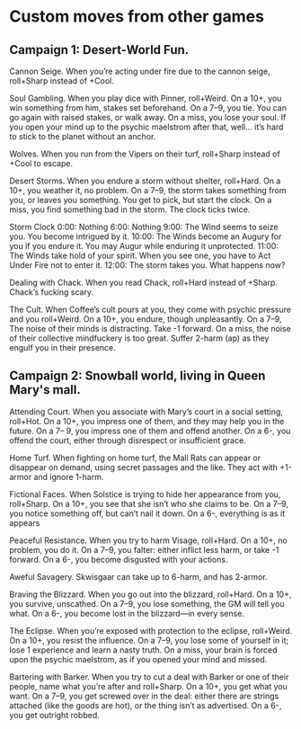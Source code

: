 # Custom moves from other games
## Campaign 1: Desert-World Fun.
Cannon Seige. When you’re acting under fire due to the cannon seige, roll+Sharp instead of +Cool.

Soul Gambling. When you play dice with Pinner, roll+Weird. On a 10+, you win something from him, stakes set beforehand. On a 7–9, you tie. You can go again with raised stakes, or walk away. On a miss, you lose your soul. If you open your mind up to the psychic maelstrom after that, well... it’s hard to stick to the planet without an anchor.

Wolves. When you run from the Vipers on their turf, roll+Sharp instead of +Cool to escape.

Desert Storms. When you endure a storm without shelter, roll+Hard. On a 10+, you weather it, no problem. On a 7–9, the storm takes something from you, or leaves you something. You get to pick, but start the clock. On a miss, you find something bad in the storm. The clock ticks twice.

Storm Clock
0:00: Nothing
6:00: Nothing
9:00: The Wind seems to seize you. You become intrigued by it.
10:00: The Winds become an Augury for you if you endure it. You may Augur while enduring it unprotected.
11:00: The Winds take hold of your spirit. When you see one, you have to Act Under Fire not to enter it.
12:00: The storm takes you. What happens now?

Dealing with Chack. When you read Chack, roll+Hard instead of +Sharp. Chack’s fucking scary.

The Cult. When Coffee’s cult pours at you, they come with psychic pressure and you roll+Weird. On a 10+, you endure, though unpleasantly. On a 7–9, The noise of their minds is distracting. Take -1 forward. On a miss, the noise of their collective mindfuckery is too great. Suffer 2-harm (ap) as they engulf you in their presence.

## Campaign 2: Snowball world, living in Queen Mary's mall.
Attending Court. When you associate with Mary’s court in a social setting, roll+Hot. On a 10+, you impress one of them, and they may help you in the future. On a 7– 9, you impress one of them and offend another. On a 6-, you offend the court, either through disrespect or insufficient grace.

Home Turf. When fighting on home turf, the Mall Rats can appear or disappear on demand, using secret passages and the like. They act with +1-armor and ignore 1-harm.

Fictional Faces. When Solstice is trying to hide her appearance from you, roll+Sharp. On a 10+, you see that she isn’t who she claims to be. On a 7–9, you notice something off, but can’t nail it down. On a 6-, everything is as it appears

Peaceful Resistance. When you try to harm Visage, roll+Hard. On a 10+, no problem, you do it. On a 7–9, you falter: either inflict less harm, or take -1 forward. On a 6-, you become disgusted with your actions.

Aweful Savagery. Skwisgaar can take up to 6-harm, and has 2-armor.

Braving the Blizzard. When you go out into the blizzard, roll+Hard. On a 10+, you survive, unscathed. On a 7–9, you lose something, the GM will tell you what. On a 6-, you become lost in the blizzard—in every sense.

The Eclipse. When you’re exposed with protection to the eclipse, roll+Weird. On a 10+, you resist the influence. On a 7–9, you lose some of yourself in it; lose 1 experience and learn a nasty truth. On a miss, your brain is forced upon the psychic maelstrom, as if you opened your mind and missed.

Bartering with Barker. When you try to cut a deal with Barker or one of their people, name what you’re after and roll+Sharp. On a 10+, you get what you want. On a 7–9, you get screwed over in the deal: either there are strings attached (like the goods are hot), or the thing isn’t as advertised. On a 6-, you get outright robbed.

